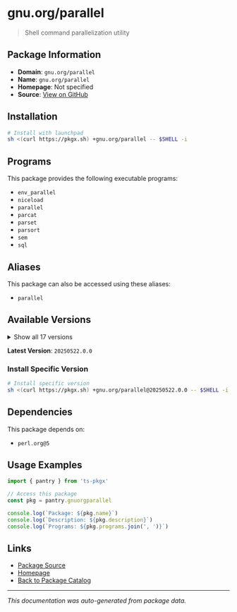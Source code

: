 # gnu.org/parallel

> Shell command parallelization utility

## Package Information

- **Domain**: `gnu.org/parallel`
- **Name**: `gnu.org/parallel`
- **Homepage**: Not specified
- **Source**: [View on GitHub](https://github.com/pkgxdev/pantry/tree/main/projects/gnu.org/parallel/package.yml)

## Installation

```bash
# Install with launchpad
sh <(curl https://pkgx.sh) +gnu.org/parallel -- $SHELL -i
```

## Programs

This package provides the following executable programs:

- `env_parallel`
- `niceload`
- `parallel`
- `parcat`
- `parset`
- `parsort`
- `sem`
- `sql`

## Aliases

This package can also be accessed using these aliases:

- `parallel`

## Available Versions

<details>
<summary>Show all 17 versions</summary>

- `20250522.0.0`, `20250422.0.0`, `20250322.0.0`, `20250222.0.0`, `20250122.0.0`
- `20241222.0.0`, `20241122.0.0`, `20241022.0.0`, `20240922.0.0`, `20240822.0.0`
- `20240722.0.0`, `20240622.0.0`, `20240522.0.0`, `20240422.0.0`, `20240322.0.0`
- `20240222.0.0`, `20240122.0.0`

</details>

**Latest Version**: `20250522.0.0`

### Install Specific Version

```bash
# Install specific version
sh <(curl https://pkgx.sh) +gnu.org/parallel@20250522.0.0 -- $SHELL -i
```

## Dependencies

This package depends on:

- `perl.org@5`

## Usage Examples

```typescript
import { pantry } from 'ts-pkgx'

// Access this package
const pkg = pantry.gnuorgparallel

console.log(`Package: ${pkg.name}`)
console.log(`Description: ${pkg.description}`)
console.log(`Programs: ${pkg.programs.join(', ')}`)
```

## Links

- [Package Source](https://github.com/pkgxdev/pantry/tree/main/projects/gnu.org/parallel/package.yml)
- [Homepage](#)
- [Back to Package Catalog](../package-catalog.md)

---

*This documentation was auto-generated from package data.*
